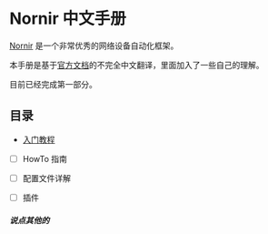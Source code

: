 # Nornir 中文手册

[Nornir](https://github.com/nornir-automation/nornir) 是一个非常优秀的网络设备自动化框架。



本手册是基于[官方文档]((https://nornir.readthedocs.io/en/latest/))的不完全中文翻译，里面加入了一些自己的理解。



目前已经完成第一部分。



## 目录

- [入门教程](./source/tutorial/00.index.ipynb)

- [ ] HowTo 指南
- [ ] 配置文件详解
- [ ] 插件



##### 说点其他的





 

